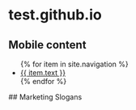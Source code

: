 # test.github.io
## Mobile content
<nav>
  <ul>
    {% for item in site.navigation %}
      <li>
        <a href="{{ item.url }}">{{ item.text }}</a>
      </li>
    {% endfor %}
  </ul>
</nav>
## Marketing Slogans
